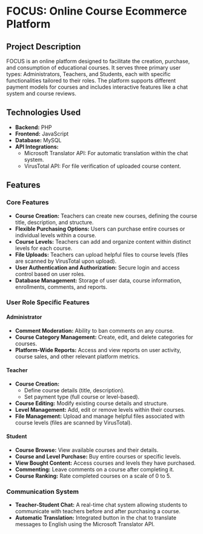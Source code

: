# FOCUS: Online Course Ecommerce Platform

## Project Description

FOCUS is an online platform designed to facilitate the creation, purchase, and consumption of educational courses. It serves three primary user types: Administrators, Teachers, and Students, each with specific functionalities tailored to their roles. The platform supports different payment models for courses and includes interactive features like a chat system and course reviews.

## Technologies Used

* **Backend:** PHP
* **Frontend:** JavaScript
* **Database:** MySQL
* **API Integrations:**
    * Microsoft Translator API: For automatic translation within the chat system.
    * VirusTotal API: For file verification of uploaded course content.

## Features

### Core Features

* **Course Creation:** Teachers can create new courses, defining the course title, description, and structure.
* **Flexible Purchasing Options:** Users can purchase entire courses or individual levels within a course.
* **Course Levels:** Teachers can add and organize content within distinct levels for each course.
* **File Uploads:** Teachers can upload helpful files to course levels (files are scanned by VirusTotal upon upload).
* **User Authentication and Authorization:** Secure login and access control based on user roles.
* **Database Management:** Storage of user data, course information, enrollments, comments, and reports.

### User Role Specific Features

#### Administrator

* **Comment Moderation:** Ability to ban comments on any course.
* **Course Category Management:** Create, edit, and delete categories for courses.
* **Platform-Wide Reports:** Access and view reports on user activity, course sales, and other relevant platform metrics.

#### Teacher

* **Course Creation:**
    * Define course details (title, description).
    * Set payment type (full course or level-based).
* **Course Editing:** Modify existing course details and structure.
* **Level Management:** Add, edit or remove levels within their courses.
* **File Management:** Upload and manage helpful files associated with course levels (files are scanned by VirusTotal).

#### Student

* **Course Browse:** View available courses and their details.
* **Course and Level Purchase:** Buy entire courses or specific levels.
* **View Bought Content:** Access courses and levels they have purchased.
* **Commenting:** Leave comments on a course after completing it.
* **Course Ranking:** Rate completed courses on a scale of 0 to 5.

### Communication System

* **Teacher-Student Chat:** A real-time chat system allowing students to communicate with teachers before and after purchasing a course.
* **Automatic Translation:** Integrated button in the chat to translate messages to English using the Microsoft Translator API.
